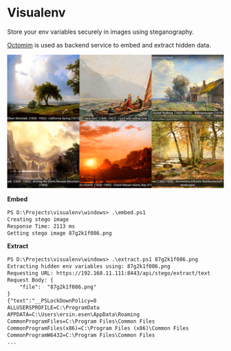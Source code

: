 # Visualenv

Store your env variables securely in images using steganography.

[Octomim](https://www.esenbil.com/octomim) is used as backend service to embed and extract hidden data.

![Sample](./stego.png)


**Embed**

```
PS D:\Projects\visualenv\windows> .\embed.ps1
Creating stego image
Response Time: 2113 ms
Getting stego image 87g2k1f086.png
```

**Extract**

```
PS D:\Projects\visualenv\windows> .\extract.ps1 87g2k1f086.png
Extracting hidden env variables using: 87g2k1f086.png
Requesting URL: https://192.168.11.111:8443/api/stego/extract/text
Request Body: {
    "file":  "87g2k1f086.png"
}                                                                                                                    {"text":"__PSLockDownPolicy=0                                                                                        ALLUSERSPROFILE=C:\ProgramData                                                                                       APPDATA=C:\Users\ersin.esen\AppData\Roaming                                                                          CommonProgramFiles=C:\Program Files\Common Files                                                                     CommonProgramFiles(x86)=C:\Program Files (x86)\Common Files                                                          CommonProgramW6432=C:\Program Files\Common Files  
...
```


